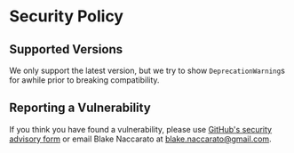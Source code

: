 # Security Policy

## Supported Versions

We only support the latest version, but we try to show `DeprecationWarning`s for awhile prior to breaking compatibility.

## Reporting a Vulnerability

If you think you have found a vulnerability, please use [GitHub's security advisory form](<https://github.com/softboiler/boilerdaq/security/advisories/new>) or email Blake Naccarato at <blake.naccarato@gmail.com>.
